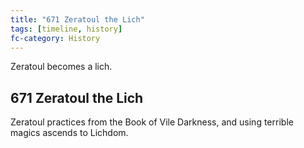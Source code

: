 ```yaml
---
title: "671 Zeratoul the Lich"
tags: [timeline, history]
fc-category: History
---
```

<span class='ob-timelines'
	data-date='671-00-00-00'
	data-title='Zeratoul the Lich'
	data-class='orange'>Zeratoul becomes a lich.</span>
## 671 Zeratoul the Lich
Zeratoul practices from the Book of Vile Darkness, and using terrible magics ascends to Lichdom.
